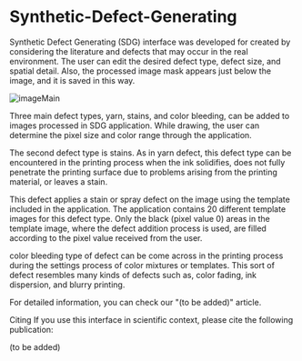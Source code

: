 # Synthetic-Defect-Generating

Synthetic Defect Generating (SDG) interface was developed for created by considering the literature and defects that may occur in the real environment. 
The user can edit the desired defect type, defect size, and spatial detail. Also, the processed image mask appears just below the image, and it is saved in this way.

![imageMain](https://user-images.githubusercontent.com/13784488/104416846-84165700-5585-11eb-8796-15839bbc10ab.jpg)


Three main defect types, yarn, stains, and color bleeding, can be added to images processed in SDG application.  While drawing, the user can determine the pixel size and color range through the application. 

The second defect type is stains. As in yarn defect, this defect type can be encountered in the printing process when the ink solidifies, does not fully penetrate the printing surface due to problems arising from the printing material, or leaves a stain. 

This defect applies a stain or spray defect on the image using the template included in the application. The application contains 20 different template images for this defect type.
Only the black (pixel value 0) areas in the template image, where the defect addition process is used, are filled according to the pixel value received from the user. 


color bleeding type of defect can be come across in the printing process during the settings process of color mixtures or templates. This sort of defect resembles many kinds of defects such as, color fading, ink dispersion, and blurry printing. 

For detailed information, you can check our "(to be added)" article.

Citing
If you use this interface in scientific context, please cite the following publication:

(to be added)
